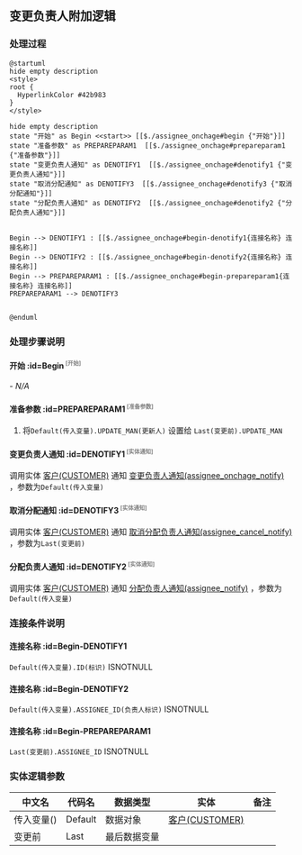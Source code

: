 ## 变更负责人附加逻辑 <!-- {docsify-ignore-all} -->

   

### 处理过程

```plantuml
@startuml
hide empty description
<style>
root {
  HyperlinkColor #42b983
}
</style>

hide empty description
state "开始" as Begin <<start>> [[$./assignee_onchage#begin {"开始"}]]
state "准备参数" as PREPAREPARAM1  [[$./assignee_onchage#prepareparam1 {"准备参数"}]]
state "变更负责人通知" as DENOTIFY1  [[$./assignee_onchage#denotify1 {"变更负责人通知"}]]
state "取消分配通知" as DENOTIFY3  [[$./assignee_onchage#denotify3 {"取消分配通知"}]]
state "分配负责人通知" as DENOTIFY2  [[$./assignee_onchage#denotify2 {"分配负责人通知"}]]


Begin --> DENOTIFY1 : [[$./assignee_onchage#begin-denotify1{连接名称} 连接名称]]
Begin --> DENOTIFY2 : [[$./assignee_onchage#begin-denotify2{连接名称} 连接名称]]
Begin --> PREPAREPARAM1 : [[$./assignee_onchage#begin-prepareparam1{连接名称} 连接名称]]
PREPAREPARAM1 --> DENOTIFY3


@enduml
```


### 处理步骤说明

#### 开始 :id=Begin<sup class="footnote-symbol"> <font color=gray size=1>[开始]</font></sup>



*- N/A*
#### 准备参数 :id=PREPAREPARAM1<sup class="footnote-symbol"> <font color=gray size=1>[准备参数]</font></sup>



1. 将`Default(传入变量).UPDATE_MAN(更新人)` 设置给  `Last(变更前).UPDATE_MAN`

#### 变更负责人通知 :id=DENOTIFY1<sup class="footnote-symbol"> <font color=gray size=1>[实体通知]</font></sup>



调用实体 [客户(CUSTOMER)](module/ProdMgmt/Customer.md) 通知 [变更负责人通知(assignee_onchage_notify)](module/ProdMgmt/Customer/notify/assignee_onchage_notify) ，参数为`Default(传入变量)`
#### 取消分配通知 :id=DENOTIFY3<sup class="footnote-symbol"> <font color=gray size=1>[实体通知]</font></sup>



调用实体 [客户(CUSTOMER)](module/ProdMgmt/Customer.md) 通知 [取消分配负责人通知(assignee_cancel_notify)](module/ProdMgmt/Customer/notify/assignee_cancel_notify) ，参数为`Last(变更前)`
#### 分配负责人通知 :id=DENOTIFY2<sup class="footnote-symbol"> <font color=gray size=1>[实体通知]</font></sup>



调用实体 [客户(CUSTOMER)](module/ProdMgmt/Customer.md) 通知 [分配负责人通知(assignee_notify)](module/ProdMgmt/Customer/notify/assignee_notify) ，参数为`Default(传入变量)`

### 连接条件说明
#### 连接名称 :id=Begin-DENOTIFY1

`Default(传入变量).ID(标识)` ISNOTNULL
#### 连接名称 :id=Begin-DENOTIFY2

`Default(传入变量).ASSIGNEE_ID(负责人标识)` ISNOTNULL
#### 连接名称 :id=Begin-PREPAREPARAM1

`Last(变更前).ASSIGNEE_ID` ISNOTNULL


### 实体逻辑参数

|    中文名   |    代码名    |  数据类型    |  实体   |备注 |
| --------| --------| -------- | -------- | --------   |
|传入变量(<i class="fa fa-check"/></i>)|Default|数据对象|[客户(CUSTOMER)](module/ProdMgmt/Customer.md)||
|变更前|Last|最后数据变量|||
